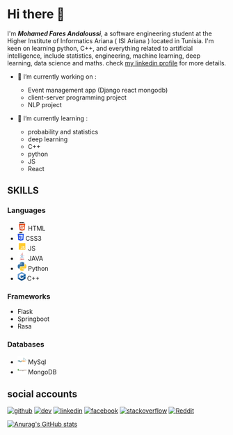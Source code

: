 # Hi there 👋

I'm ***Mohamed Fares Andaloussi***, a software engineering student at the Higher Institute of Informatics Ariana ( ISI Ariana ) located in Tunisia. 
I'm keen on learning python, C++, and everything related to artificial intelligence, include statistics, engineering, machine learning, deep learning, data science and maths. 
check [my linkedin profile](https://www.linkedin.com/in/mohamed-fares-andaloussi) for more details.

- 🔭 I’m currently working on :
  -  Event management app (Django react mongodb) 
  -  client-server programming project 
  -  NLP project 

- 🌱 I’m currently learning : 
  - probability and statistics
  - deep learning
  - C++
  - python
  - JS
  - React 

## SKILLS 
### Languages 
  - <img src="https://github.com/Frostbite22/Frostbite22/blob/main/html.png" height='20'> HTML
  - <img src="https://github.com/Frostbite22/Frostbite22/blob/main/css3.png" height='20'> CSS3
  - <img src="https://github.com/Frostbite22/Frostbite22/blob/main/javascript.png" height='20'> JS
  - <img src="https://github.com/Frostbite22/Frostbite22/blob/main/java.png" height='20'> JAVA
  - <img src="https://github.com/Frostbite22/Frostbite22/blob/main/python.png" height='20'> Python
  - <img src="https://github.com/Frostbite22/Frostbite22/blob/main/C%2B%2B.png" height='20'> C++
### Frameworks 
- <ing src="https://github.com/Frostbite22/Frostbite22/blob/main/flask.png" height='20'> Flask
- <ing src="https://github.com/Frostbite22/Frostbite22/blob/main/spring.png" height='20'> Springboot 
- <ing src="https://github.com/Frostbite22/Frostbite22/blob/main/rasa.png" height='20'> Rasa 

### Databases 
- <img src="https://github.com/Frostbite22/Frostbite22/blob/main/mysql.png" height='20'> MySql 
- <img src="https://github.com/Frostbite22/Frostbite22/blob/main/mongo.png" height='20'> MongoDB

## social accounts 
[<img src='https://cdn.jsdelivr.net/npm/simple-icons@3.0.1/icons/github.svg' alt='github' height='40'>](https://github.com/Frostbite22)  [<img src='https://cdn.jsdelivr.net/npm/simple-icons@3.0.1/icons/dev-dot-to.svg' alt='dev' height='40'>](https://dev.to/Frostbite22)  [<img src='https://cdn.jsdelivr.net/npm/simple-icons@3.0.1/icons/linkedin.svg' alt='linkedin' height='40'>](https://www.linkedin.com/in/mohamed-fares-andaloussi/)  [<img src='https://cdn.jsdelivr.net/npm/simple-icons@3.0.1/icons/facebook.svg' alt='facebook' height='40'>](https://www.facebook.com/fares.andaloussi.35)  [<img src='https://cdn.jsdelivr.net/npm/simple-icons@3.0.1/icons/stackoverflow.svg' alt='stackoverflow' height='40'>](https://stackoverflow.com/users/9463155)  [<img src='https://cdn.jsdelivr.net/npm/simple-icons@3.0.1/icons/reddit.svg' alt='Reddit' height='40'>](https://www.reddit.com/user/Typ0_o)  
  
[![Anurag's GitHub stats](https://github-readme-stats.vercel.app/api?username=Frostbite22)](https://github.com/anuraghazra/github-readme-stats)


  
